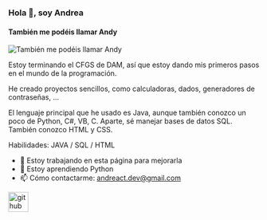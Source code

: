 ### Hola 👋, soy Andrea
#### También me podéis llamar Andy
![También me podéis llamar Andy](https://arturssmirnovs.github.io/github-profile-readme-generator/images/banner.png)

Estoy terminando el CFGS de DAM, así que estoy dando mis primeros pasos en el mundo de la programación. 

He creado proyectos sencillos, como calculadoras, dados, generadores de contraseñas, ...

El lenguaje principal que he usado es Java, aunque también conozco un poco de Python, C#, VB, C. Aparte, sé manejar bases de datos SQL. También conozco HTML y CSS.

Habilidades: JAVA / SQL / HTML 

- 🔭 Estoy trabajando en esta página para mejorarla 
- 🌱 Estoy aprendiendo Python 
- 📫 Cómo contactarme: andreact.dev@gmail.com 


[<img src='https://cdn.jsdelivr.net/npm/simple-icons@3.0.1/icons/github.svg' alt='github' height='40'>](https://github.com/https://github.com/CodeAndrea)  

